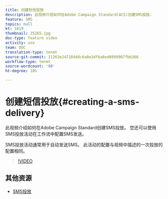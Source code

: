 ```yaml
---
title: 创建短信投放
description: 此视频介绍如何在Adobe Campaign Standard(ACS)创建SMS投放。
feature: SMS
topics: null
kt: 1819
thumbnail: 25265.jpg
doc-type: feature video
activity: use
team: DOC
translation-type: tm+mt
source-git-commit: 11263e247184ddc6a8e3df6a8ed0899907fbb366
workflow-type: tm+mt
source-wordcount: '98'
ht-degree: 10%

---
```



# 创建短信投放{#creating-a-sms-delivery}

此视频介绍如何在Adobe Campaign Standard创建SMS投放。 您还可以使用SMS投放活动在工作流中配置SMS发送。

SMS投放活动通常用于自动发送SMS。 此活动的配置与视频中描述的一次投放的配置相同。

>[!VIDEO](https://video.tv.adobe.com/v/25265/?quality=12)

## 其他资源

* [SMS投放](https://docs.adobe.com/content/help/en/campaign-standard/using/managing-processes-and-data/channel-activities/sms-delivery.html#configuration)
